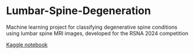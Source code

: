 # Lumbar-Spine-Degeneration
Machine learning project for classifying degenerative spine conditions using lumbar spine MRI images, developed for the RSNA 2024 competition

[Kaggle notebook](https://www.kaggle.com/code/sudhanshuambastha/notebook0063362af1/edit)